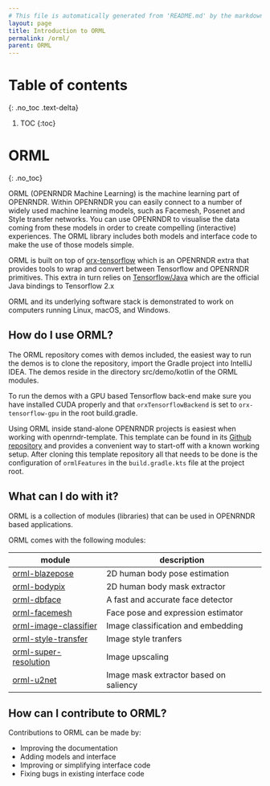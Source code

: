 ```yaml
---
# This file is automatically generated from 'README.md' by the markdownToJekyll Gradle task. Do not edit this file.             
layout: page
title: Introduction to ORML
permalink: /orml/
parent: ORML
---
```

# Table of contents
{: .no_toc .text-delta}
1. TOC
{:toc}        
# ORML
{: .no_toc}


ORML (OPENRNDR Machine Learning) is the machine learning part of OPENRNDR. Within OPENRNDR you can easily connect to a number of widely used machine learning models, such as Facemesh, Posenet and Style transfer networks. You can use OPENRNDR to visualise the data coming from these models in order to create compelling (interactive) experiences. The ORML library includes both models and interface code to make the use of those models simple.

ORML is built on top of [orx-tensorflow](https://github.com/openrndr/orx/tree/master/orx-jvm/orx-tensorflow) which is an OPENRNDR extra that provides tools to wrap and convert between Tensorflow and OPENRNDR primitives. This extra in turn relies on [Tensorflow/Java](https://github.com/tensorflow/java) which are the official Java bindings to Tensorflow 2.x

ORML and its underlying software stack is demonstrated to work on computers running Linux, macOS, and Windows.

## How do I use ORML?
The ORML repository comes with demos included, the easiest way to run the demos is to clone the repository, import the Gradle project into IntelliJ IDEA. The demos reside in the directory src/demo/kotlin of the ORML modules.

To run the demos with a GPU based Tensorflow back-end make sure you have installed CUDA properly and that `orxTensorflowBackend` is set to `orx-tensorflow-gpu` in the root build.gradle.

Using ORML inside stand-alone OPENRNDR projects is easiest when working with openrndr-template. This template can be found in its [Github repository](https://github.com/openrndr/openrndr-template) and provides a convenient way to start-off with a known working setup. After cloning this template repository all that needs to be done is the configuration of `ormlFeatures` in the `build.gradle.kts` file at the project root.

## What can I do with it?

ORML is a collection of modules (libraries) that can be used in OPENRNDR based applications. 

ORML comes with the following modules: 

| module                                         | description                                      |
|------------------------------------------------|--------------------------------------------------|
| [orml-blazepose](orml-blazepose)               | 2D human body pose estimation                    |
| [orml-bodypix](orml-bodypix)                   | 2D human body mask extractor                     |
| [orml-dbface](orml-dbface)                     | A fast and accurate face detector                |
| [orml-facemesh](orml-facemesh)                 | Face pose and expression estimator               |
| [orml-image-classifier](orml-image-classifier) | Image classification and embedding               |
| [orml-style-transfer](orml-style-transfer)     | Image style tranfers                             |
| [orml-super-resolution](orml-super-resolution) | Image upscaling                                  |
| [orml-u2net](orml-u2net)                       | Image mask extractor based on saliency           |

## How can I contribute to ORML?

Contributions to ORML can be made by:
 * Improving the documentation
 * Adding models and interface
 * Improving or simplifying interface code
 * Fixing bugs in existing interface code